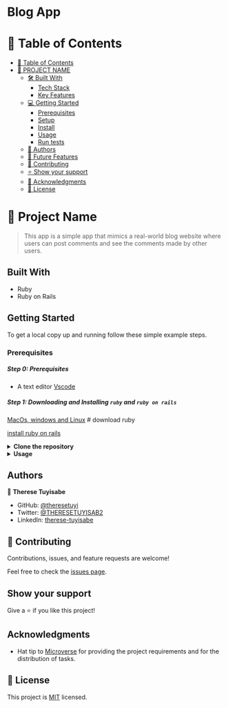 # Blog App
# 📗 Table of Contents

- [📗 Table of Contents](#-table-of-contents)
- [📖 PROJECT NAME ](#-project-name-)
  - [🛠 Built With ](#-built-with-)
    - [Tech Stack ](#tech-stack-)
    - [Key Features ](#key-features-)
  - [💻 Getting Started ](#-getting-started-)
    - [Prerequisites](#prerequisites)
    - [Setup](#setup)
    - [Install](#install)
    - [Usage](#usage)
    - [Run tests](#run-tests)
  - [👥 Authors ](#-authors-)
  - [🔭 Future Features ](#-future-features-)
  - [🤝 Contributing ](#-contributing-)
  - [⭐️ Show your support ](#️-show-your-support-)
  - [🙏 Acknowledgments ](#-acknowledgments-)
  - [📝 License ](#-license-)

<!-- PROJECT DESCRIPTION -->

# 📖 Project Name <a name="about-project"></a>
> This app is a simple app that mimics a real-world blog website where users can post comments and see the comments made by other users.

## Built With

- Ruby
- Ruby on Rails

## Getting Started

To get a local copy up and running follow these simple example steps.

### Prerequisites

##### Step 0: Prerequisites
- A text editor [Vscode](https://code.visualstudio.com/download)

##### Step 1: Downloading and Installing `ruby` and `ruby on rails`

[MacOs, windows and Linux](https://www.ruby-lang.org/en/downloads/) # download ruby

[install ruby on rails](https://guides.rubyonrails.org/getting_started.html#creating-a-new-rails-project-installing-rails)

<details>
<summary><b>Clone the repository</b></summary>

- Clone this repository or download the Zip folder:

~~~ bash
https://github.com/theresetuyi/Blog-app.git

~~~

1. Navigate to the location of the folder in your machine:

~~~

you@your-Pc-name:~$ cd <folder>
~~~

</details>

<details>
<summary><b>Usage</b></summary>

**Get the Gem files and node_modules**

~~~ bash
bundle install
npm install
~~~
</details>

## Authors

👤 **Therese Tuyisabe**

- GitHub: [@theresetuyi](https://github.com/theresetuyi)
- Twitter: [@THERESETUYISAB2](https://twitter.com/THERESETUYISAB2)
- LinkedIn: [therese-tuyisabe](https://www.linkedin.com/in/therese-tuyisabe/)

## 🤝 Contributing

Contributions, issues, and feature requests are welcome!

Feel free to check the [issues page](https://github.com/theresetuyi/Blog-app/issues).

## Show your support

Give a ⭐️ if you like this project!

## Acknowledgments

- Hat tip to [Microverse](https://bit.ly/MicroverseTN) for providing the project requirements and for the distribution of tasks.

## 📝 License

This project is [MIT](./MIT.md) licensed.
